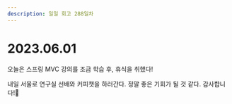 ```yaml
---
description: 일일 회고 288일차
---
```


# 2023.06.01

오늘은 스프링 MVC 강의를 조금 학습 후, 휴식을 취했다!

내일 서울로 연구실 선배와 커피챗을 하러간다. 정말 좋은 기회가 될 것 같다. 감사합니다!🥹
